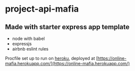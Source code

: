 # project-api-mafia

## Made with starter express app template

* node with babel
* expressjs
* airbnb eslint rules

Procfile set up to run on [heroku](https://devcenter.heroku.com/articles/getting-started-with-nodejs#deploy-the-app), deployed at [https://online-mafia.herokuapp.com/](https://online-mafia.herokuapp.com/)
